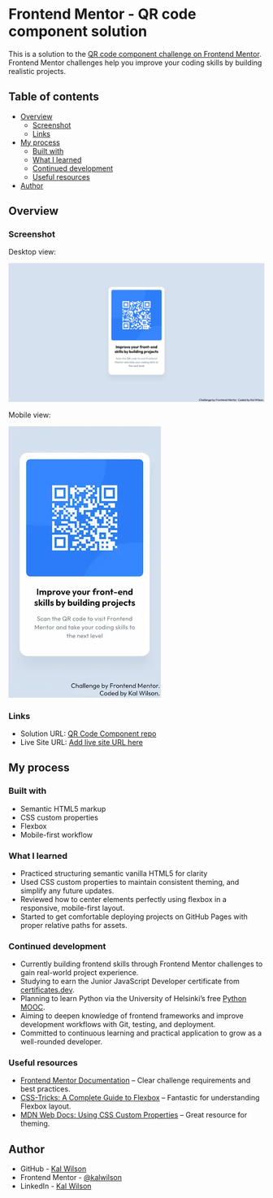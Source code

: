 # Frontend Mentor - QR code component solution

This is a solution to the [QR code component challenge on Frontend Mentor](https://www.frontendmentor.io/challenges/qr-code-component-iux_sIO_H). Frontend Mentor challenges help you improve your coding skills by building realistic projects.

## Table of contents

- [Overview](#overview)
  - [Screenshot](#screenshot)
  - [Links](#links)
- [My process](#my-process)
  - [Built with](#built-with)
  - [What I learned](#what-i-learned)
  - [Continued development](#continued-development)
  - [Useful resources](#useful-resources)
- [Author](#author)

## Overview

### Screenshot

Desktop view:

![Desktop screenshot of the QR Code component](./images/fem-qr-code-screenshot-desktop.webp)

Mobile view:

![Mobile screenshot of QR Code component](./images/fem-qr-code-screenshot-mobile.webp)

### Links

- Solution URL: [QR Code Component repo](https://github.com/kalwilson/fem-qr-code-component)
- Live Site URL: [Add live site URL here](https://kalwilson.github.io/fem-qr-code/)

## My process

### Built with

- Semantic HTML5 markup
- CSS custom properties
- Flexbox
- Mobile-first workflow

### What I learned

- Practiced structuring semantic vanilla HTML5 for clarity
- Used CSS custom properties to maintain consistent theming, and simplify any future updates.
- Reviewed how to center elements perfectly using flexbox in a responsive, mobile-first layout.
- Started to get comfortable deploying projects on GitHub Pages with proper relative paths for assets.

### Continued development

- Currently building frontend skills through Frontend Mentor challenges to gain real-world project experience.
- Studying to earn the Junior JavaScript Developer certificate from [certificates.dev](https://certificates.dev).
- Planning to learn Python via the University of Helsinki’s free [Python MOOC](https://python.mooc.fi).
- Aiming to deepen knowledge of frontend frameworks and improve development workflows with Git, testing, and deployment.
- Committed to continuous learning and practical application to grow as a well-rounded developer.

### Useful resources

- [Frontend Mentor Documentation](https://www.frontendmentor.io/docs) – Clear challenge requirements and best practices.
- [CSS-Tricks: A Complete Guide to Flexbox](https://css-tricks.com/snippets/css/a-guide-to-flexbox/) – Fantastic for understanding Flexbox layout.
- [MDN Web Docs: Using CSS Custom Properties](https://developer.mozilla.org/en-US/docs/Web/CSS/Using_CSS_custom_properties) – Great resource for theming.

## Author

- GitHub - [Kal Wilson](https://github.com/kalwilson)
- Frontend Mentor - [@kalwilson](https://www.frontendmentor.io/profile/kalwilson)
- LinkedIn - [Kal Wilson](https://www.linkedin.com/in/kalwilson)
